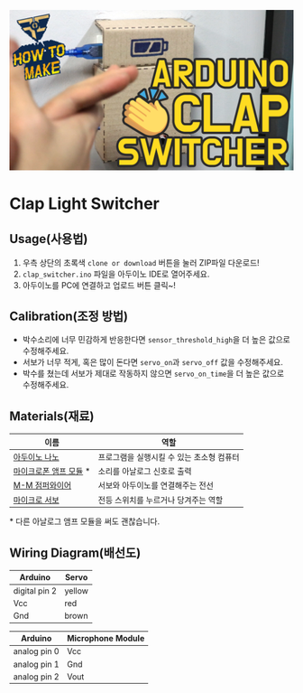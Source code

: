 [![](https://github.com/KongdoleProduction/ArduinoClapSwitcher/blob/master/thumbnail.png)](https://www.youtube.com/watch?v=AiSzgrxgF_A)

# Clap Light Switcher

## Usage(사용법)
1. 우측 상단의 초록색 `clone or download` 버튼을 눌러 ZIP파일 다운로드!
1. `clap_switcher.ino` 파일을 아두이노 IDE로 열어주세요.
1. 아두이노를 PC에 연결하고 업로드 버튼 클릭~!

## Calibration(조정 방법)
* 박수소리에 너무 민감하게 반응한다면 `sensor_threshold_high`을 더 높은 값으로 수정해주세요.
* 서보가 너무 적게, 혹은 많이 돈다면 `servo_on`과 `servo_off` 값을 수정해주세요.
* 박수를 쳤는데 서보가 제대로 작동하지 않으면 `servo_on_time`을 더 높은 값으로 수정해주세요.

## Materials(재료)
이름 | 역할
--- | ---
[아두이노 나노](http://mechasolution.com/shop/goods/goods_view.php?goodsno=539798&category=117001002) | 프로그램을 실행시킬 수 있는 초소형 컴퓨터
[마이크로폰 앰프 모듈](http://mechasolution.com/shop/goods/goods_view.php?goodsno=539835&category=129021) \* | 소리를 아날로그 신호로 출력
[M-M 점퍼와이어](http://mechasolution.com/shop/goods/goods_view.php?goodsno=9681&category=136002) | 서보와 아두이노를 연결해주는 전선
[마이크로 서보](http://mechasolution.com/shop/goods/goods_view.php?goodsno=71795&category=) | 전등 스위치를 누르거나 당겨주는 역할

\* 다른 아날로그 앰프 모듈을 써도 괜찮습니다.


## Wiring Diagram(배선도)

Arduino | Servo
--- | ---
digital pin 2 | yellow
Vcc | red
Gnd | brown

Arduino | Microphone Module
--- | ---
analog pin 0 | Vcc
analog pin 1 | Gnd
analog pin 2 | Vout


